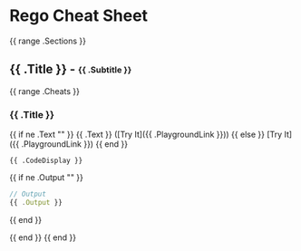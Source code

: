 # Rego Cheat Sheet

{{ range .Sections }}
## {{ .Title }} - <sub><sup>{{ .Subtitle }}</sup></sub>

{{ range .Cheats }}
### {{ .Title }} 

{{ if ne .Text "" }}
{{ .Text }} ([Try It]({{ .PlaygroundLink }}))
{{ else }}
[Try It]({{ .PlaygroundLink }})
{{ end }}

```rego
{{ .CodeDisplay }}
```

{{ if ne .Output "" }}
```javascript
// Output
{{ .Output }}
```
{{ end }}



{{ end }}
{{ end }}

